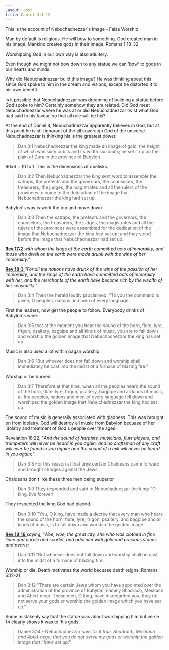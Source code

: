 ```yaml
---
Layout: post
title: Daniel 3:1-12
---
```


This is the account of Nebuchadnezzar's Image - False Worship

Man by default is religious. He will bow to something. God created man in his image. Mankind creates gods in their image. Romans 1:18-32

Worshipping God in our own way is also adultery. 

Even though we might not bow down to any statue we can 'bow' to gods in our hearts and minds. 

Why did Nebuchadnezzar build this image? He was thinking about this since God spoke to him in the dream and visions, except he distorted it to his own benefit. 

Is it possible that Nebuchadnezzar was dreaming of building a statue before God spoke to him? Certainly somehow they are related. Did God meet Nebuchadnezzar where he was at or did Nebuchadnezzar twist what God had said to his favour, so that all rule will be his? 

At the end of Daniel 4, Nebuchadnezzar apparently believes in God, but at this point he is still ignorant of the all sovereign God of the universe. Nebuchadnezzar is thinking his is the greatest power. 

>Dan 3:1  Nebuchadnezzar the king made an image of gold, the height of which was sixty cubits and its width six cubits; he set it up on the plain of Dura in the province of Babylon.

60x6 = 10 to 1. This is the dimensions of obelisks.


>Dan 3:2  Then Nebuchadnezzar the king sent word to assemble the satraps, the prefects and the governors, the counselors, the treasurers, the judges, the magistrates and all the rulers of the provinces to come to the dedication of the image that Nebuchadnezzar the king had set up.

Babylon's way is work the top and move down 

>Dan 3:3  Then the satraps, the prefects and the governors, the counselors, the treasurers, the judges, the magistrates and all the rulers of the provinces were assembled for the dedication of the image that Nebuchadnezzar the king had set up; and they stood before the image that Nebuchadnezzar had set up.

[**Rev 17:2** ](verseid:66.17.2) *with whom the kings of the earth committed acts ofimmorality, and those who dwell on the earth were made drunk with the wine of her immorality."*

[**Rev 18:3** ](verseid:66.18.3) *"For all the nations have drunk of the wine of the passion of her immorality, and the kings of the earth have committed acts ofimmorality with her, and the merchants of the earth have become rich by the wealth of her sensuality."*

>Dan 3:4  Then the herald loudly proclaimed: "To you the command is given, O peoples, nations and men of every language,

First the leaders, now get the people to follow. Everybody drinks of Babylon's wine.

>Dan 3:5  that at the moment you hear the sound of the horn, flute, lyre, trigon, psaltery, bagpipe and all kinds of music, you are to fall down and worship the golden image that Nebuchadnezzar the king has set up.

Music is also used a lot within pagan worship. 

>Dan 3:6  "But whoever does not fall down and worship shall immediately be cast into the midst of a furnace of blazing fire."

Worship or be burned

>Dan 3:7  Therefore at that time, when all the peoples heard the sound of the horn, flute, lyre, trigon, psaltery, bagpipe and all kinds of music, all the peoples, nations and men of every language fell down and worshiped the golden image that Nebuchadnezzar the king had set up.

The sound of music is generally associated with gladness. This was brought on from idolatry. God will destroy all music from Babylon becuase of her idolatry and treatment of God's people over the ages. 

Revelation 18:22, "*And the sound of harpists, musicians, flute players, and trumpeters will never be heard in you again; and no craftsman of any craft will ever be found in you again; and the sound of a mill will never be heard in you again;"*

>Dan 3:8  For this reason at that time certain Chaldeans came forward and brought charges against the Jews.

Chaldeans don't like these three men being superior

>Dan 3:9  They responded and said to Nebuchadnezzar the king: "O king, live forever!

They respected the king God had placed.

>Dan 3:10  "You, O king, have made a decree that every man who hears the sound of the horn, flute, lyre, trigon, psaltery, and bagpipe and all kinds of music, is to fall down and worship the golden image.

[**Rev 18:16** ](verseid:66.18.16) *saying, 'Woe, woe, the great city, she who was clothed in fine linen and purple and scarlet, and adorned with gold and precious stones and pearls;*

>Dan 3:11  "But whoever does not fall down and worship shall be cast into the midst of a furnace of blazing fire.

Worship or die. Death motivates the world becuase death reigns. Romans 5:12-21

>Dan 3:12  "There are certain Jews whom you have appointed over the administration of the province of Babylon, namely Shadrach, Meshach and Abed-nego. These men, O king, have disregarded you; they do not serve your gods or worship the golden image which you have set up."

Some mistakenly say that the statue was about worshipping him but verse 14 clearly shows it was to 'his gods'. 

> Daniel 3:14 - Nebuchadnezzar says '*Is it true, Shadrach, Meshach and Abed-nego, that you do not serve my gods or worship the golden image that I have set up?*'

